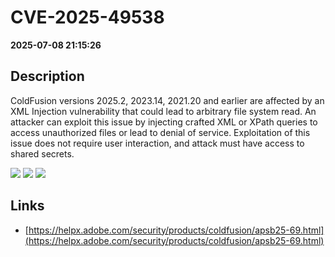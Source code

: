 # CVE-2025-49538

**2025-07-08 21:15:26**

## Description
ColdFusion versions 2025.2, 2023.14, 2021.20 and earlier are affected by an XML Injection vulnerability that could lead to arbitrary file system read. An attacker can exploit this issue by injecting crafted XML or XPath queries to access unauthorized files or lead to denial of service. Exploitation of this issue does not require user interaction, and attack must have access to shared secrets.

![](https://img.shields.io/static/v1?label=Score&message=7.4&color=red)
![](https://img.shields.io/static/v1?label=Severity&message=HIGH&color=red)
![](https://img.shields.io/static/v1?label=CWE&message=XML&color=green)

## Links
- [https://helpx.adobe.com/security/products/coldfusion/apsb25-69.html](https://helpx.adobe.com/security/products/coldfusion/apsb25-69.html)

